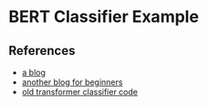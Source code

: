 # BERT Classifier Example

## References
* [a blog](https://towardsdatascience.com/bert-text-classification-using-pytorch-723dfb8b6b5b)
* [another blog for beginners](https://towardsdatascience.com/https-medium-com-chaturangarajapakshe-text-classification-with-transformer-models-d370944b50ca)
* [old transformer classifier code](https://github.com/ThilinaRajapakse/pytorch-transformers-classification)


